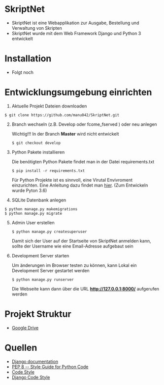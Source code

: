 # SkriptNet
* SkriptNet ist eine Webapplikation zur Ausgabe, Bestellung und Verwaltung von Skripten
* SkriptNet wurde mit dem Web Framework Django und Python 3 entwickelt

# Installation
* Folgt noch

# Entwicklungsumgebung einrichten
1. Aktuelle Projekt Dateien downloaden
```shell
$ git clone https://github.com/manu042/SkriptNet.git
```

2. Branch wechseln (z.B. Develop oder fcome_fserved ) oder neu anlegen

    Wichtig!!! In der Branch **Master** wird nicht entwickelt
    ```shell
    $ git checkout develop
    ```
3. Python Pakete installieren

    Die benötigten Python Pakete findet man in der Datei requirements.txt
    ```shell
    $ pip install -r requirements.txt
    ```
    Für Python Projekte ist es sinnvoll, eine Virutal Envivroment einzurichten. Eine Anleitung dazu findet man
    [hier](http://docs.python-guide.org/en/latest/dev/virtualenvs/). (Zum Entwickeln wurde Pyton 3.6)

4. SQLite Datenbank anlegen
```shell
$ python manage.py makemigrations
$ python manage.py migrate
```

5. Admin User erstellen

    ```shell
    $ python manage.py createsuperuser
    ```
    Damit sich der User auf der Startseite von SkriptNet anmelden kann, sollte der Username wie eine Email-Adresse aufgebaut sein

6. Development Server starten
    
    Um änderungen im Browser testen zu können, kann Lokal ein Development Server gestartet werden
    ```shell
    $ python manage.py runserver
    ```
    Die Webseite kann dann über die URL **http://127.0.0.1:8000/** aufgerufen werden



# Projekt Struktur
* [Google Drive](https://drive.google.com/drive/folders/0BwRnCXKlxFwISnRRLUVGQkRUQ2c)

# Quellen
* [Django documentation](https://docs.djangoproject.com/en/dev/)
* [PEP 8 -- Style Guide for Python Code](https://www.python.org/dev/peps/pep-0008/)
* [Code Style](http://docs.python-guide.org/en/latest/writing/style/)
* [Django Code Style](https://docs.djangoproject.com/en/1.10/internals/contributing/writing-code/coding-style/)
